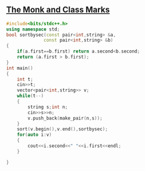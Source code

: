 ## [The Monk and Class Marks](https://www.hackerearth.com/problem/algorithm/the-monk-and-class-marks/?fbclid=IwAR09BMLG-1NhqDlVQq0KIzSr8ZTgqrbJmdfnsXc7KnDiphgX5UmbFLoEYjE)
```cpp
#include<bits/stdc++.h>
using namespace std;
bool sortbysec(const pair<int,string> &a, 
              const pair<int,string> &b) 
{ 
	if(a.first==b.first) return a.second<b.second;
    return (a.first > b.first); 
}
int main()
{
	int t;
	cin>>t;
	vector<pair<int,string>> v;
	while(t--)
	{
		string s;int n;
		cin>>s>>n;
		v.push_back(make_pair(n,s));
	}
	sort(v.begin(),v.end(),sortbysec);
	for(auto i:v)
	{
		cout<<i.second<<" "<<i.first<<endl;
	}

}
```
